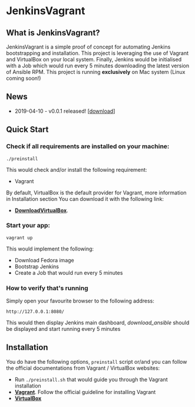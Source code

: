 # JenkinsVagrant

## What is JenkinsVagrant?
JenkinsVagrant is a simple proof of concept for automating Jenkins bootstrapping
and installation. This project is leveraging the use of Vagrant and VirtualBox
on your local system. Finally, Jenkins would be initialised with a Job which would
run every 5 minutes downloading the latest version of Ansible RPM.
This project is running **exclusively** on Mac system (Linux coming soon!)

## News
* 2019-04-10 - v0.0.1 released! [[download](https://github.com/obutterbach/jenkins_vagrant/releases/tag/v0.0.1)]

## Quick Start

### Check if all requirements are installed on your machine:

`./preinstall`

This would check and/or install the following requirement:
* Vagrant

By default, VirtualBox is the default provider for Vagrant, more information in Installation section
You can download it with the following link:
* [**DownloadVirtualBox**](https://download.virtualbox.org/virtualbox/6.0.4/VirtualBox-6.0.4-128413-OSX.dmg).

### Start your app:

`vagrant up`

This would implement the following:
* Download Fedora image
* Bootstrap Jenkins
* Create a Job that would run every 5 minutes

### How to verify that's running

Simply open your favourite browser to the following address:

`http://127.0.0.1:8080/`

This would then display Jenkins main dashboard, *download_ansible* should be displayed
and start running every 5 minutes

## Installation
You do have the following options, `preinstall` script or/and you can follow the official
documentations from Vagrant / VirtualBox websites:
* Run `./preinstall.sh` that would guide you through the Vagrant installation
* [**Vagrant**](https://www.vagrantup.com/docs/installation/).
Follow the official guideline for installing Vagrant
* [**VirtualBox**](https://www.virtualbox.org/)
